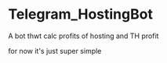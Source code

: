 # Telegram_HostingBot
A bot thwt calc profits of hosting and TH profit

for now it's just super simple
